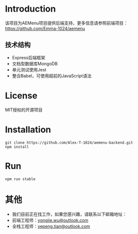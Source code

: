 # Introduction
该项目为AEMenu项目提供后端支持，更多信息请参照前端项目：
https://github.com/Emma-1024/aemenu

## 技术结构
- Express后端框架
- 文档型数据库MongoDB
- 单元测试使用Jest
- 整合Babel，可使用超前的JavaScript语法

# License
MIT授权的开源项目

# Installation
```
git clone https://github.com/Alex-T-1024/aemenu-backend.git
npm install
```

# Run
```
npm run stable
```

# 其他
- 我们目前正在找工作，如果您感兴趣，请联系以下邮箱地址：
- 前端工程师：yongjie.wu@outlook.com
- 全栈工程师：yepeng.tian@outlook.com
